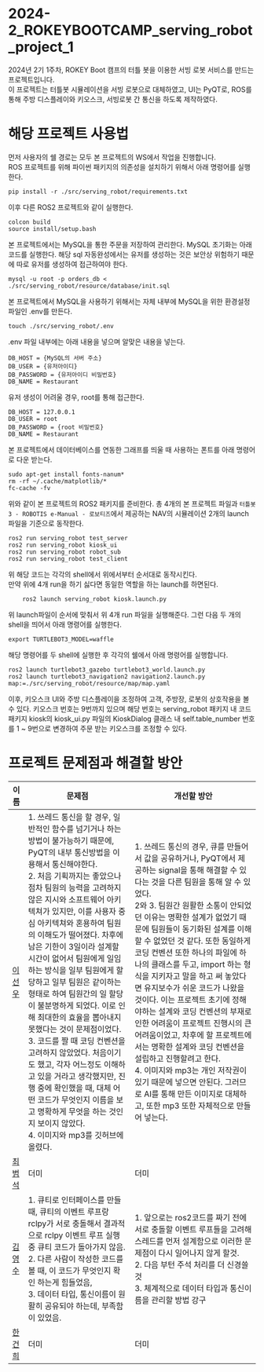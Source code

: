 # 2024-2_ROKEYBOOTCAMP_serving_robot_project_1
2024년 2기 1주차, ROKEY Boot 캠프의 터틀 봇을 이용한 서빙 로봇 서비스를 만드는 프로젝트입니다.     
이 프로젝트는 터틀봇 시뮬레이션을 서빙 로봇으로 대체하였고, UI는 PyQT로, ROS를 통해 주방 디스플레이와 키오스크, 서빙로봇 간 통신을 하도록 제작하였다.

# 해당 프로젝트 사용법

먼저 사용자의 쉘 경로는 모두 본 프로젝트의 WS에서 작업을 진행합니다.   
ROS 프로젝트를 위해 파이썬 패키지의 의존성을 설치하기 위해서 아래 명령어를 실행한다.

    pip install -r ./src/serving_robot/requirements.txt 

이후 다른 ROS2 프로젝트와 같이 실행한다.

    colcon build
    source install/setup.bash

본 프로젝트에서는 MySQL을 통한 주문을 저장하여 관리한다. MySQL 초기화는 아래 코드를 실행한다. 해당 sql 자동완성에서는 유저를 생성하는 것은 보안상 위험하기 때문에 따로 유저를 생성하여 접근하여야 한다.

    mysql -u root -p orders_db < ./src/serving_robot/resource/database/init.sql
    
본 프로젝트에서 MySQL을 사용하기 위해서는 자체 내부에 MySQL을 위한 환경설정 파일인 .env를 만든다.

    touch ./src/serving_robot/.env

.env 파일 내부에는 아래 내용을 넣으며 알맞은 내용을 넣는다.

    DB_HOST = {MySQL의 서버 주소}
    DB_USER = {유저아이디}
    DB_PASSWORD = {유저아이디 비밀번호}
    DB_NAME = Restaurant

유저 생성이 어려울 경우, root를 통해 접근한다.

    DB_HOST = 127.0.0.1
    DB_USER = root
    DB_PASSWORD = {root 비밀번호}
    DB_NAME = Restaurant

본 프로젝트에서 데이터베이스를 연동한 그래프를 띄울 때 사용하는 폰트를 아래 명령어로 다운 받는다.

    sudo apt-get install fonts-nanum*
    rm -rf ~/.cache/matplotlib/*
    fc-cache -fv

위와 같이 본 프로젝트의 ROS2 패키지를 준비한다. 총 4개의 본 프로젝트 파일과 `터틀봇3 - ROBOTIS e-Manual - 로보티즈`에서 제공하는 NAV의 시뮬레이션 2개의 launch 파일을 기준으로 동작한다.

    ros2 run serving_robot test_server 
    ros2 run serving_robot kiosk_ui 
    ros2 run serving_robot robot_sub 
    ros2 run serving_robot test_client 

위 해당 코드는 각각의 shell에서 위에서부터 순서대로 동작시킨다.     
만약 위에 4개 run을 하기 싫다면 동일한 역할을 하는 launch를 하면된다.

        ros2 launch serving_robot kiosk.launch.py

위 launch파일이 순서에 맞춰서 위 4개 run 파일을 실행해준다.
그런 다음 두 개의 shell을 띄어서 아래 명령어를 실행한다.

    export TURTLEBOT3_MODEL=waffle

해당 명령어를 두 shell에 실행한 후 각각의 쉘에서 아래 명령어를 실행합니다.

    ros2 launch turtlebot3_gazebo turtlebot3_world.launch.py
    ros2 launch turtlebot3_navigation2 navigation2.launch.py map:=./src/serving_robot/resource/map/map.yaml

이후, 키오스크 UI와 주방 디스플레이을 조정하여 고객, 주방장, 로봇의 상호작용을 볼 수 있다.
키오스크 번호는 9번까지 있으며 해당 번호는 serving_robot 패키지 내 코드 패키지 kiosk의 kiosk_ui.py 파일의 KioskDialog 클래스 내 self.table_number 번호를 1 ~ 9번으로 변경하여 주문 받는 키오스크를 조정할 수 있다.

# 프로젝트 문제점과 해결할 방안

|이름|문제점|개선할 방안|
|---|---|---|
|[이선우](https://github.com/malenwater)|1. 쓰레드 통신을 할 경우, 일반적인 함수를 넘기거나 하는 방법이 불가능하기 때문에, PyQT의 내부 통신방법을 이용해서 통신해야한다.  <br/> 2. 처음 기획까지는 좋았으나 점차 팀원의 능력을 고려하지 않은 지시와 소프트웨어 아키텍쳐가 있지만, 이를 사용자 중심 아키텍쳐와 혼용하여 팀원의 이해도가 떨어졌다. 차후에 남은 기한이 3일이라 설계할 시간이 없어서 팀원에게 일임하는 방식을 일부 팀원에게 할당하고 일부 팀원은 같이하는 형태로 하여 팀원간의 일 할당이 불분명하게 되었다. 이로 인해 최대한의 효율을 뽑아내지 못했다는 것이 문제점이었다. <br/> 3. 코드를 짤 때 코딩 컨벤션을 고려하지 않았었다. 처음이기도 했고, 각자 어느정도 이해하고 있을 거라고 생각했지만, 진행 중에 확인했을 때, 대체 어떤 코드가 무엇인지 이름을 보고 명확하게 무엇을 하는 것인지 보이지 않았다. <br/> 4. 이미지와 mp3를 깃허브에 올렸다.|1. 쓰레드 통신의 경우, 큐를 만들어서 값을 공유하거나, PyQT에서 제공하는 signal을 통해 해결할 수 있다는 것을 다른 팀원을 통해 알 수 있었다. <br/> 2와 3. 팀원간 원활한 소통이 안되었던 이유는 명확한 설계가 없었기 때문에 팀원들이 동기화된 설계를 이해할 수 없었던 것 같다. 또한 동일하게 코딩 컨벤션 또한 하나의 파일에 하나의 클래스를 두고, import 하는 형식을 지키자고 말을 하고 써 놓았다면 유지보수가 쉬운 코드가 나왔을 것이다. 이는 프로젝트 초기에 정해야하는 설계와 코딩 컨벤션의 부재로 인한 어려움이 프로젝트 진행시의 큰 어려움이었고, 차후에 할 프로젝트에서는 명확한 설계와 코딩 컨벤션을 설립하고 진행할려고 한다. <br/> 4. 이미지와 mp3는 개인 저작권이 있기 때문에 넣으면 안된다. 그러므로 AI를 통해 만든 이미지로 대체하고, 또한 mp3 또한 자체적으로 만들어 넣는다.|
|[최범석](https://github.com/ausudu)|더미|더미|
|[김영수](https://github.com/youngsoo-kim-123)|1. 큐티로 인터페이스를 만들 때, 큐티의 이벤트 루프랑 rclpy가 서로 충돌해서 결과적으로 rclpy 이벤트 루프 실행 중 큐티 코드가 돌아가지 않음. <br/> 2. 다른 사람이 작성한 코드를 볼 때, 이 코드가 무엇인지 확인 하는게 힘들었음,<br/> 3. 데이터 타입, 통신이름이 원활히 공유되야 하는데, 부족함이 있었음. |1. 앞으로는 ros2코드를 짜기 전에 서로 충돌할 이벤트 루프들을 고려해 스레드를 먼저 설계함으로 이러한 문제점이 다시 일어나지 않게 할것. <br/> 2.  다음 부턴 주석 처리를 더 신경쓸것 <br/> 3. 체계적으로 데이터 타입과 통신이름을 관리할 방법 강구|
|[한건희](https://github.com/ghgue)|더미|더미|
